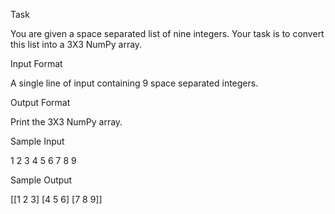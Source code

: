 Task

You are given a space separated list of nine integers. Your task is to convert this list into a 3X3 NumPy array.

Input Format

A single line of input containing 9 space separated integers.

Output Format

Print the 3X3 NumPy array.

Sample Input

1 2 3 4 5 6 7 8 9

Sample Output

[[1 2 3]
 [4 5 6]
 [7 8 9]]